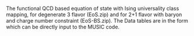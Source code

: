 The functional QCD based equation of state with Ising universality class mapping, for degenerate 3 flavor (EoS.zip) and for 2+1 flavor with baryon and charge number constraint (EoS-BS.zip).
The Data tables are in the form which can be directly input to the MUSIC code.
